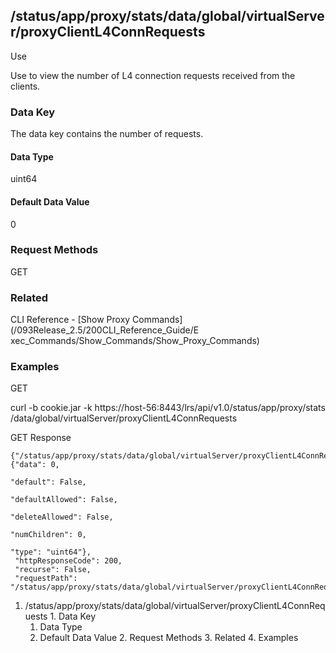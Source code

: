 ## /status/app/proxy/stats/data/global/virtualServer/proxyClientL4ConnRequests

Use

Use to view the number of L4 connection requests received from the clients.

### Data Key

The data key contains the number of requests.

#### Data Type

uint64

#### Default Data Value

0

### Request Methods

GET

### Related

CLI Reference - [Show Proxy Commands](/093Release_2.5/200CLI_Reference_Guide/E
xec_Commands/Show_Commands/Show_Proxy_Commands)

### Examples

GET

curl -b cookie.jar -k https://host-56:8443/lrs/api/v1.0/status/app/proxy/stats
/data/global/virtualServer/proxyClientL4ConnRequests

GET Response

    
    {"/status/app/proxy/stats/data/global/virtualServer/proxyClientL4ConnRequests": {"data": 0,
                                                                                      "default": False,
                                                                                      "defaultAllowed": False,
                                                                                      "deleteAllowed": False,
                                                                                      "numChildren": 0,
                                                                                      "type": "uint64"},
     "httpResponseCode": 200,
     "recurse": False,
     "requestPath": "/status/app/proxy/stats/data/global/virtualServer/proxyClientL4ConnRequests"}
    

  1. /status/app/proxy/stats/data/global/virtualServer/proxyClientL4ConnRequests
    1. Data Key
      1. Data Type
      2. Default Data Value
    2. Request Methods
    3. Related
    4. Examples

